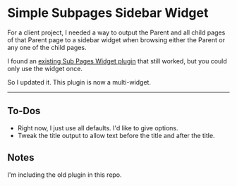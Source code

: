 # Simple Subpages Sidebar Widget

For a client project, I needed a way to output the Parent and all child pages of that Parent page to a sidebar widget when browsing either the Parent or any one of the child pages.

I found an [existing Sub Pages Widget plugin](http://wordpress.org/plugins/subpages-widget/) that still worked, but you could only use the widget once. 

So I updated it. This plugin is now a multi-widget.

-----------------------

## To-Dos

* Right now, I just use all defaults. I'd like to give options.
* Tweak the title output to allow text before the title and after the title.

## Notes

I'm including the old plugin in this repo.

